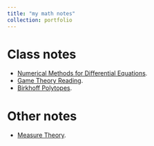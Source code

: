 ```yaml
---
title: "my math notes"
collection: portfolio
---
```


Class notes
======
-  [Numerical Methods for Differential Equations](http://Zhi0467.github.io/files/Numerical_Methods_for_Differential_Equations.pdf).
- [Game Theory Reading](http://Zhi0467.github.io/files/drp_report.pdf).
- [Birkhoff Polytopes](http://Zhi0467.github.io/files/249final_notes.pdf).

Other notes
======
- [Measure Theory](http://Zhi0467.github.io/files/measure_Notes.pdf).